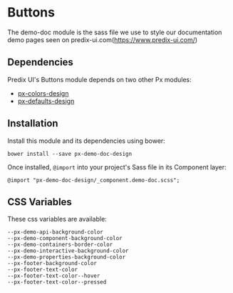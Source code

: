 # Buttons

The demo-doc module is the sass file we use to style our documentation demo pages seen on predix-ui.com(https://www.predix-ui.com/) 

## Dependencies

Predix UI's Buttons module depends on two other Px modules:

* [px-colors-design](https://github.com/PredixDev/px-colors-design)
* [px-defaults-design](https://github.com/PredixDev/px-defaults-design)

## Installation

Install this module and its dependencies using bower:

    bower install --save px-demo-doc-design

Once installed, `@import` into your project's Sass file in its Component layer:

    @import "px-demo-doc-design/_component.demo-doc.scss";

## CSS Variables

These css variables are available:

    --px-demo-api-background-color
    --px-demo-component-background-color
    --px-demo-containers-border-color
    --px-demo-interactive-background-color
    --px-demo-properties-background-color
    --px-footer-background-color
    --px-footer-text-color
    --px-footer-text-color--hover
    --px-footer-text-color--pressed